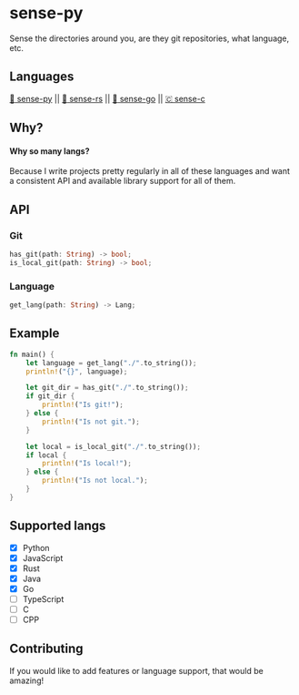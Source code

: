 # sense-py
Sense the directories around you, are they git repositories, what language, etc.

## Languages
[ :snake: sense-py](https://github.com/JakeRoggenbuck/sense-py) || [:crab: sense-rs](https://github.com/JakeRoggenbuck/sense-rs) || 
[:hamster: sense-go](https://github.com/JakeRoggenbuck/sense-go) || [🇨 sense-c](https://github.com/JakeRoggenbuck/sense-c)

## Why?
#### Why so many langs?
Because I write projects pretty regularly in all of these languages and want a consistent API and available library support for all of them.

## API

### Git

```rs
has_git(path: String) -> bool;
is_local_git(path: String) -> bool;
```

### Language
```rs
get_lang(path: String) -> Lang;
```

## Example
```rs
fn main() {
    let language = get_lang("./".to_string());
    println!("{}", language);

    let git_dir = has_git("./".to_string());
    if git_dir {
        println!("Is git!");
    } else {
        println!("Is not git.");
    }

    let local = is_local_git("./".to_string());
    if local {
        println!("Is local!");
    } else {
        println!("Is not local.");
    }
}
```

## Supported langs
- [x] Python
- [x] JavaScript
- [x] Rust
- [x] Java
- [x] Go
- [ ] TypeScript
- [ ] C
- [ ] CPP

## Contributing
If you would like to add features or language support, that would be amazing!
